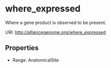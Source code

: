 # where_expressed

Where a gene product is observed to be present.

URI: http://alliancegenome.org/where_expressed



<!-- no inheritance hierarchy -->


## Properties

 * Range: AnatomicalSite


